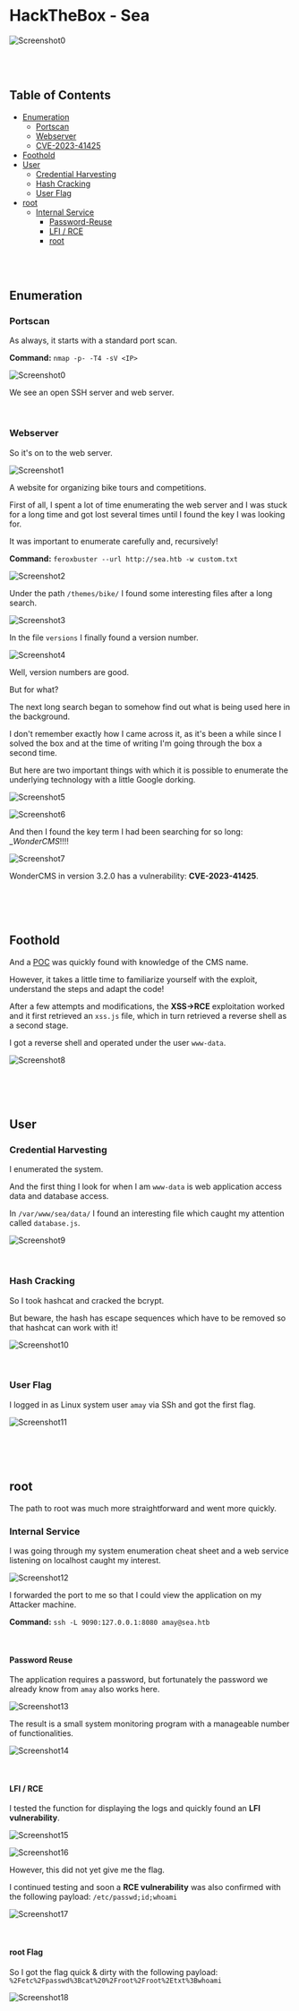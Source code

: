 # HackTheBox - Sea

![Screenshot0](./screenshots/Sea.png)

<br>
<br>

## Table of Contents

- [Enumeration](#Enumeration)
    - [Portscan](#Portscan)
    - [Webserver](#Webserver)
	- [CVE-2023-41425](#CVE---2023---41425)
- [Foothold](#Foothold)
- [User](#User)
	- [Credential Harvesting](#Credential-harvesting)
	- [Hash Cracking](#Hash-Cracking)
	- [User Flag](#user-Flag)
- [root](#root)
	- [Internal Service](#Internal-Service)
		- [Password-Reuse](#Password-Reuse)
		- [LFI / RCE](#LFI-/-RCE)
		- [root](#root)

<br>
<br>

## Enumeration

### Portscan

As always, it starts with a standard port scan.

__Command:__ `nmap -p- -T4 -sV <IP>`

![Screenshot0](./screenshots/0.png)

We see an open SSH server and web server.

<br>

### Webserver

So it's on to the web server.

![Screenshot1](./screenshots/1.png)

A website for organizing bike tours and competitions.

First of all, I spent a lot of time enumerating the web server and I was stuck for a long time and got lost several times until I found the key I was looking for.

It was important to enumerate carefully and, recursively!

__Command:__ `feroxbuster --url http://sea.htb -w custom.txt`

![Screenshot2](./screenshots/2.png)

Under the path `/themes/bike/` I found some interesting files after a long search.

![Screenshot3](./screenshots/3.png)

In the file `versions` I finally found a version number.

![Screenshot4](./screenshots/4.png)

Well, version numbers are good.

But for what?

The next long search began to somehow find out what is being used here in the background.

I don't remember exactly how I came across it, as it's been a while since I solved the box and at the time of writing I'm going through the box a second time.

But here are two important things with which it is possible to enumerate the underlying technology with a little Google dorking.

![Screenshot5](./screenshots/5.png)

![Screenshot6](./screenshots/6.png)

And then I found the key term I had been searching for so long: __WonderCMS_!!!!

![Screenshot7](./screenshots/7.png)

WonderCMS in version 3.2.0 has a vulnerability: __CVE-2023-41425__.

<br>
<br>
<br>

## Foothold

And a [POC](https://github.com/prodigiousMind/CVE-2023-41425) was quickly found with knowledge of the CMS name.

However, it takes a little time to familiarize yourself with the exploit, understand the steps and adapt the code!

After a few attempts and modifications, the __XSS->RCE__ exploitation worked and it first retrieved an `xss.js` file, which in turn retrieved a reverse shell as a second stage.

I got a reverse shell and operated under the user `www-data`.

![Screenshot8](./screenshots/8.png)

<br>
<br>
<br>

## User

### Credential Harvesting

I enumerated the system.

And the first thing I look for when I am `www-data` is web application access data and database access.

In `/var/www/sea/data/` I found an interesting file which caught my attention called `database.js`.

![Screenshot9](./screenshots/9.png)

<br>

### Hash Cracking

So I took hashcat and cracked the bcrypt.

But beware, the hash has escape sequences which have to be removed so that hashcat can work with it!

![Screenshot10](./screenshots/10.png)

<br>

### User Flag

I logged in as Linux system user `amay` via SSh and got the first flag.

![Screenshot11](./screenshots/11.png)

<br>
<br>
<br>

## root

The path to root was much more straightforward and went more quickly.

### Internal Service

I was going through my system enumeration cheat sheet and a web service listening on localhost caught my interest.

![Screenshot12](./screenshots/12.png)

I forwarded the port to me so that I could view the application on my Attacker machine.

__Command:__ `ssh -L 9090:127.0.0.1:8080 amay@sea.htb`

<br>

#### Password Reuse

The application requires a password, but fortunately the password we already know from `amay` also works here.

![Screenshot13](./screenshots/13.png)

The result is a small system monitoring program with a manageable number of functionalities.

![Screenshot14](./screenshots/14.png)

<br>

#### LFI / RCE

I tested the function for displaying the logs and quickly found an __LFI vulnerability__.

![Screenshot15](./screenshots/15.png)

![Screenshot16](./screenshots/16.png)

However, this did not yet give me the flag.

I continued testing and soon a __RCE vulnerability__ was also confirmed with the following payload: `/etc/passwd;id;whoami`

![Screenshot17](./screenshots/17.png)

<br>

#### root Flag

So I got the flag quick & dirty with the following payload: `%2Fetc%2Fpasswd%3Bcat%20%2Froot%2Froot%2Etxt%3Bwhoami`

![Screenshot18](./screenshots/18.png)

